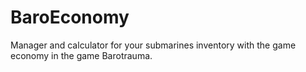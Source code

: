 # BaroEconomy
Manager and calculator for your submarines inventory with the game economy in the game Barotrauma.
